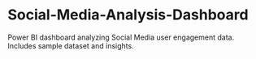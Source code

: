 # Social-Media-Analysis-Dashboard
Power BI dashboard analyzing Social Media user engagement data. Includes sample dataset and insights.
